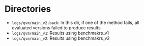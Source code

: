 # Directories

- `logs/qvm/main_v2.back`: In this dir, if one of the method fails, all evaluated versions failed to produce results
- `logs/qvm/main_v1`: Results using benchmakrs\_v1
- `logs/qvm/main_v2`: Results using benchmakrs\_v2
